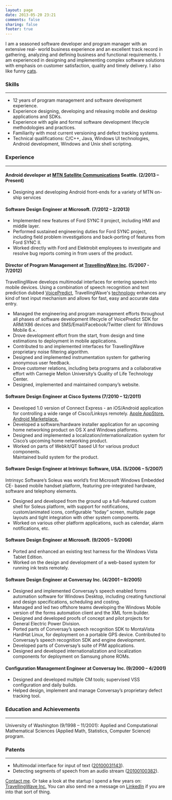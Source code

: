 ```yaml
---
layout: page
date: 2013-05-20 23:21
comments: false
sharing: false
footer: true
---
```


I am a seasoned software developer and program manager with an extensive real-
world business experience and an excellent track record in gathering,
analyzing and defining business and functional requirements. I am experienced
in designing and implementing complex software solutions with emphasis on
customer satisfaction, quality and timely delivery. I also like funny [cats](http://maratg.com/kitteh.png).

### Skills

* * *

  * 12 years of program management and software development experience.
  * Experience designing, developing and releasing mobile and desktop applications and SDKs.
  * Experience with agile and formal software development lifecycle methodologies and practices.
  * Familiarity with most current versioning and defect tracking systems.
  * Technical qualifications: C/C++, Java, Windows UI technologies, Android development, Windows and Unix shell scripting.

### Experience

* * *

#### Android developer at [MTN Satellite Communications](http://www.mtnsat.com) Seattle. (2/2013 – Present)

  * Designing and developing Android front-ends for a variety of MTN on-ship services

#### Software Design Engineer at Microsoft. (7/2012 – 2/2013)

  * Implemented new features of Ford SYNC II project, including HMI and middle layer.
  * Performed sustained engineering duties for Ford SYNC project, including field problem investigations and back-porting of features from Ford SYNC II.
  * Worked directly with Ford and Elektrobit employees to investigate and resolve bug reports coming in from users of the product.

#### Director of Program Management at [TravellingWave Inc](http://www.travellingwave.com). (5/2007 - 7/2012)

TravellingWave develops multimodal interfaces for entering speech into mobile
devices. Using a combination of speech recognition and text prediction dubbed
[VoicePredict](http://www.travellingwave.com/productstop), TravellingWave's
[technology](http://www.travellingwave.com/technology) enhances any kind of
text input mechanism and allows for fast, easy and accurate data entry.

  * Managed the engineering and program management efforts throughout all phases of software development lifecycle of VoicePredict SDK for ARM/X86 devices and SMS/Email/Facebook/Twitter client for Windows Mobile 6.×.
  * Drove development effort from the start, from design and time estimations to deployment in mobile applications.
  * Contributed to and implemented interfaces for TravellingWave proprietary noise filtering algorithm.
  * Designed and implemented instrumentation system for gathering anonymous user feedback.
  * Drove customer relations, including beta programs and a collaborative effort with Carnegie Mellon University’s Quality of Life Technology Center.
  * Designed, implemented and maintained company’s website.

#### Software Design Engineer at Cisco Systems (7/2010 – 12/2011)

  * Developed 1.0 version of Connect Express - an iOS/Android application for controlling a wide range of Cisco/Linksys remotely. [Apple AppStore.](http://itunes.apple.com/us/app/id470936137) [Android Marketplace.](https://market.android.com/details?id=com.cisco.connect.express)
  * Developed a software/hardware installer application for an upcoming home networking product on OS X and Windows platforms.
  * Designed and implemented a localization/internationalization system for Cisco’s upcoming home networking product.
  * Worked on parts of Webkit/QT based UI for various product components.  
Maintained build system for the product.

#### Software Design Engineer at Intrinsyc Software, USA. (5/2006 – 5/2007)

Intrinsyc Software’s Soleus was world’s first Microsoft Windows Embedded CE-
based mobile handset platform, featuring pre-integrated hardware, software and
telephony elements.

  * Designed and developed from the ground up a full-featured custom shell for Soleus platform, with support for notifications, custom/animated icons, configurable “today” screen, multiple page layouts and tight integration with other system components.
  * Worked on various other platform applications, such as calendar, alarm notifications, etc.

#### Software Design Engineer at Microsoft. (9/2005 – 5/2006)

  * Ported and enhanced an existing test harness for the Windows Vista Tablet Edition.
  * Worked on the design and development of a web-based system for running ink tests remotely.

#### Software Design Engineer at Conversay Inc. (4/2001 – 9/2005)

  * Designed and implemented Conversay’s speech enabled forms automation software for Windows Desktop, including creating functional and design specifications, scheduling and costing.
  * Managed and led two offshore teams developing the Windows Mobile version of the forms automation client and the XML form builder.
  * Designed and developed proofs of concept and pilot projects for General Electric Power Division.
  * Ported parts of Conversay’s speech recognition SDK to MontaVista HardHat Linux, for deployment on a portable GPS device. Contributed to Conversay’s speech recognition SDK and engine development.
  * Developed parts of Conversay’s suite of PIM applications.
  * Designed and developed internationalization and localization components for deployment on Samsung phone ROMs.

#### Configuration Management Engineer at Conversay Inc. (9/2000 – 4/2001)

  * Designed and developed multiple CM tools; supervised VSS configuration and daily builds.
  * Helped design, implement and manage Conversay’s proprietary defect tracking tool.

### Education and Achievements

* * *

University of Washington (9/1998 – 11/2001): Applied and Computational
Mathematical Sciences (Applied Math, Statistics, Computer Science) program.

### Patents

* * *

 * Multimodal interface for input of text ([20100031143](http://www.google.com/patents/US20100031143)). 
 * Detecting segments of speech from an audio stream ([20100100382](https://www.google.com/patents/US20100100382)).

[Contact me](mailto:maratoid@gmail.com). Or take a look at the startup I spend a few years on: [TravellingWave Inc.](http://www.travellingwave.com) You can also send me a message on [LinkedIn](http://www.linkedin.com/in/maratg) if you are into that sort of thing.
